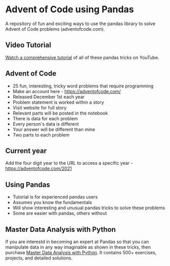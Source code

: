 # Advent of Code using Pandas

A repository of fun and exciting ways to use the pandas library to solve Advent of Code problems (adventofcode.com).

## Video Tutorial

[Watch a comprehensive tutorial](https://www.youtube.com/watch?v=6aH4RMrhbVc) of all of these pandas tricks on YouTube.

## Advent of Code

* 25 fun, interesting, tricky word problems that require programming
* Make an account here - https://adventofcode.com/
* Released December 1st each year
* Problem statement is worked within a story
* Visit website for full story
* Relevant parts will be posted in the notebook
* There is data for each problem
* Every person's data is different
* Your answer will be different than mine
* Two parts to each problem

## Current year

Add the four digit year to the URL to access a specific year - https://adventofcode.com/2021

## Using Pandas

* Tutorial is for experienced pandas users
* Assumes you know the fundamentals
* Will show interesting and unusual pandas tricks to solve these problems
* Some are easier with pandas, others without

## Master Data Analysis with Python

If you are interestd in becoming an expert at Pandas so that you can manipulate data in any way imaginable as shown in these tricks, then purchase [Master Data Analysis with Python](https://dunderdata.com/master-data-analysis-with-python). It contains 500+ exercises, projects, and detailed solutions.
